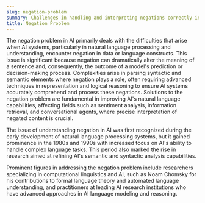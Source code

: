 ```yaml
---
slug: negation-problem
summary: Challenges in handling and interpreting negations correctly in AI systems, affecting model predictions and natural language understanding.
title: Negation Problem
---
```


The negation problem in AI primarily deals with the difficulties that arise when AI systems, particularly in natural language processing and understanding, encounter negation in data or language constructs. This issue is significant because negation can dramatically alter the meaning of a sentence and, consequently, the outcome of a model's prediction or decision-making process. Complexities arise in parsing syntactic and semantic elements where negation plays a role, often requiring advanced techniques in representation and logical reasoning to ensure AI systems accurately comprehend and process these negations. Solutions to the negation problem are fundamental in improving AI's natural language capabilities, affecting fields such as sentiment analysis, information retrieval, and conversational agents, where precise interpretation of negated content is crucial.

The issue of understanding negation in AI was first recognized during the early development of natural language processing systems, but it gained prominence in the 1980s and 1990s with increased focus on AI's ability to handle complex language tasks. This period also marked the rise in research aimed at refining AI's semantic and syntactic analysis capabilities.

Prominent figures in addressing the negation problem include researchers specializing in computational linguistics and AI, such as Noam Chomsky for his contributions to formal language theory and automated language understanding, and practitioners at leading AI research institutions who have advanced approaches in AI language modeling and reasoning.